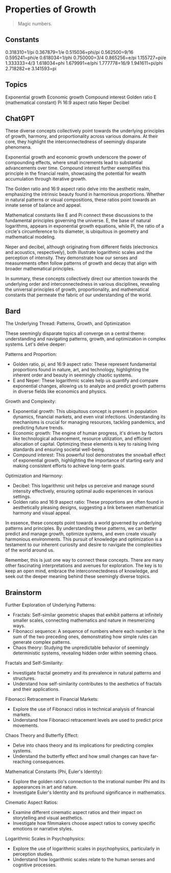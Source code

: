 # Properties of Growth

> Magic numbers.

## Constants

0.318310=1/pi
0.367879=1/e
0.515036=phi/pi
0.562500=9/16
0.595241=phi/e
0.618034=1/phi
0.750000=3/4
0.865256=e/pi
1.155727=pi/e
1.333333=4/3
1.618034=phi
1.679991=e/phi
1.777778=16/9
1.941611=pi/phi
2.718282=e
3.141593=pi

## Topics

Exponential growth
Economic growth
Compound interest
Golden ratio
E (mathematical constant)
Pi
16:9 aspect ratio
Neper
Decibel

## ChatGPT

These diverse concepts collectively point towards the underlying principles of
growth, harmony, and proportionality across various domains. At their core,
they highlight the interconnectedness of seemingly disparate phenomena.

Exponential growth and economic growth underscore the power of compounding
effects, where small increments lead to substantial advancements over time.
Compound interest further exemplifies this principle in the financial realm,
showcasing the potential for wealth accumulation through iterative growth.

The Golden ratio and 16:9 aspect ratio delve into the aesthetic realm,
emphasizing the intrinsic beauty found in harmonious proportions. Whether in
natural patterns or visual compositions, these ratios point towards an innate
sense of balance and appeal.

Mathematical constants like E and Pi connect these discussions to the
fundamental principles governing the universe. E, the base of natural
logarithms, appears in exponential growth equations, while Pi, the ratio of a
circle's circumference to its diameter, is ubiquitous in geometry and
mathematical modeling.

Neper and decibel, although originating from different fields (electronics and
acoustics, respectively), both illustrate logarithmic scales and the perception
of intensity. They demonstrate how our senses and measurements often follow
patterns of growth and decay that align with broader mathematical principles.

In summary, these concepts collectively direct our attention towards the
underlying order and interconnectedness in various disciplines, revealing the
universal principles of growth, proportionality, and mathematical constants
that permeate the fabric of our understanding of the world.

## Bard

The Underlying Thread: Patterns, Growth, and Optimization

These seemingly disparate topics all converge on a central theme: understanding
and navigating patterns, growth, and optimization in complex systems. Let's
delve deeper:

Patterns and Proportion:

- Golden ratio, pi, and 16:9 aspect ratio: These represent fundamental
  proportions found in nature, art, and technology, highlighting the inherent
  order and beauty in seemingly chaotic systems.
- E and Neper: These logarithmic scales help us quantify and compare
  exponential changes, allowing us to analyze and predict growth patterns in
  diverse fields like economics and physics.

Growth and Complexity:

- Exponential growth: This ubiquitous concept is present in population
  dynamics, financial markets, and even viral infections. Understanding its
  mechanisms is crucial for managing resources, tackling pandemics, and
  predicting future trends.
- Economic growth: The engine of human progress, it's driven by factors like
  technological advancement, resource utilization, and efficient allocation of
  capital. Optimizing these elements is key to raising living standards and
  ensuring societal well-being.
- Compound interest: This powerful tool demonstrates the snowball effect of
  exponential growth, highlighting the importance of starting early and making
  consistent efforts to achieve long-term goals.

Optimization and Harmony:

- Decibel: This logarithmic unit helps us perceive and manage sound intensity
  effectively, ensuring optimal audio experiences in various settings.
- Golden ratio and 16:9 aspect ratio: These proportions are often found in
  aesthetically pleasing designs, suggesting a link between mathematical
  harmony and visual appeal.

In essence, these concepts point towards a world governed by underlying
patterns and principles. By understanding these patterns, we can better predict
and manage growth, optimize systems, and even create visually harmonious
environments. This pursuit of knowledge and optimization is a testament to our
inherent curiosity and desire to navigate the complexities of the world around
us.

Remember, this is just one way to connect these concepts. There are many other
fascinating interpretations and avenues for exploration. The key is to keep an
open mind, embrace the interconnectedness of knowledge, and seek out the deeper
meaning behind these seemingly diverse topics.

## Brainstorm

Further Exploration of Underlying Patterns:

- Fractals: Self-similar geometric shapes that exhibit patterns at infinitely
  smaller scales, connecting mathematics and nature in mesmerizing ways.
- Fibonacci sequence: A sequence of numbers where each number is the sum of the
  two preceding ones, demonstrating how simple rules can generate complex
  patterns.
- Chaos theory: Studying the unpredictable behavior of seemingly deterministic
  systems, revealing hidden order within seeming chaos.

Fractals and Self-Similarity:

- Investigate fractal geometry and its prevalence in natural patterns and
  structures.
- Understand how self-similarity contributes to the aesthetics of fractals and
  their applications.

Fibonacci Retracement in Financial Markets:

- Explore the use of Fibonacci ratios in technical analysis of financial
  markets.
- Understand how Fibonacci retracement levels are used to predict price
  movements.

Chaos Theory and Butterfly Effect:

- Delve into chaos theory and its implications for predicting complex systems.
- Understand the butterfly effect and how small changes can have far-reaching
  consequences.

Mathematical Constants (Phi, Euler's Identity):

- Explore the golden ratio's connection to the irrational number Phi and its
  appearances in art and nature.
- Investigate Euler's Identity and its profound significance in mathematics.

Cinematic Aspect Ratios:

- Examine different cinematic aspect ratios and their impact on storytelling
  and visual aesthetics.
- Investigate how filmmakers choose aspect ratios to convey specific emotions
  or narrative styles.

Logarithmic Scales in Psychophysics:

- Explore the use of logarithmic scales in psychophysics, particularly in
  perception studies.
- Understand how logarithmic scales relate to the human senses and cognitive
  processes.
